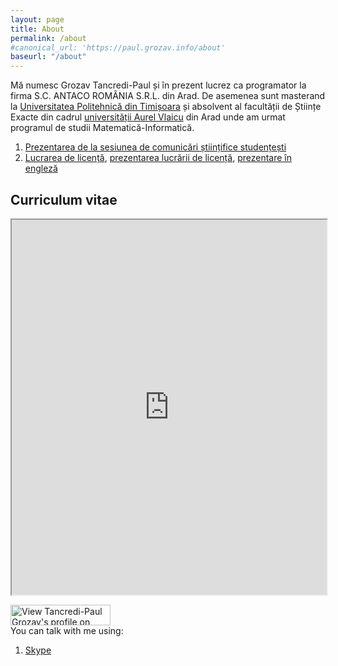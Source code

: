 ```yaml
---
layout: page
title: About
permalink: /about
#canonical_url: 'https://paul.grozav.info/about'
baseurl: "/about" 
---
```

<link rel="canonical" href="https://paul.grozav.info/about" ab="c2" />
<p>Mă numesc Grozav Tancredi-Paul și în prezent lucrez ca programator la firma S.C. ANTACO ROMÂNIA S.R.L. din Arad. De asemenea sunt masterand la <a href="http://www.upt.ro">Universitatea Politehnică din Timișoara</a> și absolvent al facultății de Științe Exacte din cadrul <a href="http://www.uav.ro">universității Aurel Vlaicu</a> din Arad unde am urmat programul de studii Matematică-Informatică.</p>
<ol>
  <li><a title="Sesiunea de comunicări științifice studențești" href="https://docs.google.com/open?id=0B3p55e71TUSuUEh4dE9LQjBFaGM">Prezentarea de la sesiunea de comunicări științifice studențești</a></li>
  <li><a title="Lucrare licență" href="https://docs.google.com/open?id=0B3p55e71TUSueDJaNzJ2ZUZSanlNSDVlRlZta05FQQ">Lucrarea de licență</a>, <a title="Prezentarea lucrării de licență" href="https://docs.google.com/open?id=0B3p55e71TUSuV3Y0RmxVYXN1ZjA">prezentarea lucrării de licență</a>, <a href="https://docs.google.com/open?id=0B3p55e71TUSuN3B3a1VieEdZVW8">prezentare în engleză</a></li>
</ol>
<h2>Curriculum vitae</h2>
<p><iframe src="https://docs.google.com/file/d/0B3p55e71TUSuZDg1VmwtZTdaWW8/preview" width="100%" height="600px"></iframe></p>
<p><a href="https://ro.linkedin.com/pub/tancredi-paul-grozav/78/804/258" target="_blank"><img src="https://static.licdn.com/scds/common/u/img/webpromo/btn_myprofile_160x33.png" width="160" height="33" border="0" alt="View Tancredi-Paul Grozav's profile on LinkedIn"></a><br />
You can talk with me using:
<ol>
  <li><a href="http://www.skype.com/en/">Skype</a> <script type="text/javascript" src="https://secure.skypeassets.com/i/scom/js/skype-uri.js"></script><div id="SkypeButton_Call_skype.tedi_1"><script type="text/javascript">Skype.ui({"name": "dropdown","element": "SkypeButton_Call_skype.tedi_1","participants": ["skype.tedi"],"imageSize": 32});</script></div></li>
</ol>
